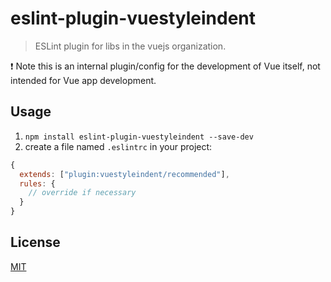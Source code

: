 # eslint-plugin-vuestyleindent

> ESLint plugin for libs in the vuejs organization.

:exclamation: Note this is an internal plugin/config for the development of Vue itself, not intended for Vue app development.

## Usage

1. `npm install eslint-plugin-vuestyleindent --save-dev`
2. create a file named `.eslintrc` in your project:

```js
{
  extends: ["plugin:vuestyleindent/recommended"],
  rules: {
    // override if necessary
  }
}
```

## License

[MIT](http://opensource.org/licenses/MIT)
